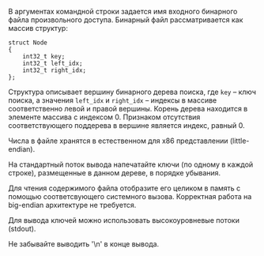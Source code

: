 
В аргументах командной строки задается имя входного бинарного файла произвольного доступа. Бинарный файл рассматривается как массив структур:


```
struct Node
{
    int32_t key;
    int32_t left_idx;
    int32_t right_idx;
};
```



Структура описывает вершину бинарного дерева поиска, где `key` – ключ поиска,
   а значения `left_idx` и `right_idx` – индексы в массиве соответственно левой и правой вершины.
   Корень дерева находится в элементе массива с индексом 0. Признаком отсутствия соответствующего поддерева в вершине является индекс, равный 0.


Числа в файле хранятся в естественном для x86 представлении (little-endian).



На стандартный поток вывода напечатайте ключи (по одному в каждой строке), размещенные в данном дереве, в порядке убывания.


Для чтения содержимого файла отобразите его целиком в память с помощью соответсвующего системного вызова.
   Корректная работа на big-endian архитектуре не требуется.



Для вывода ключей можно использовать высокоуровневые потоки (stdout).



Не забывайте выводить '\n' в конце вывода.

    

